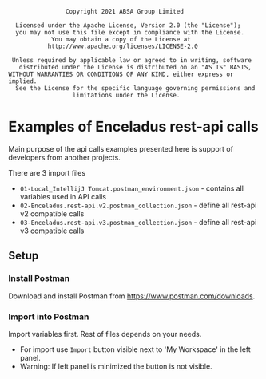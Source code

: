                     Copyright 2021 ABSA Group Limited
                  
      Licensed under the Apache License, Version 2.0 (the "License");
      you may not use this file except in compliance with the License.
                You may obtain a copy of the License at
               http://www.apache.org/licenses/LICENSE-2.0
            
     Unless required by applicable law or agreed to in writing, software
       distributed under the License is distributed on an "AS IS" BASIS,
    WITHOUT WARRANTIES OR CONDITIONS OF ANY KIND, either express or implied.
      See the License for the specific language governing permissions and
                      limitations under the License.

# Examples of Enceladus rest-api calls

Main purpose of the api calls examples presented here is support of developers from another projects. 


There are 3 import files

- `01-Local_IntellijJ Tomcat.postman_environment.json` - contains all variables used in API calls
- `02-Enceladus.rest-api.v2.postman_collection.json` - define all rest-api v2 compatible calls
- `03-Enceladus.rest-api.v3.postman_collection.json` - define all rest-api v3 compatible calls

## Setup

### Install Postman
Download and install Postman from https://www.postman.com/downloads.

### Import into Postman
Import variables first. Rest of files depends on your needs. 
- For import use `Import` button visible next to 'My Workspace' in the left panel.
- Warning: If left panel is minimized the button is not visible.
